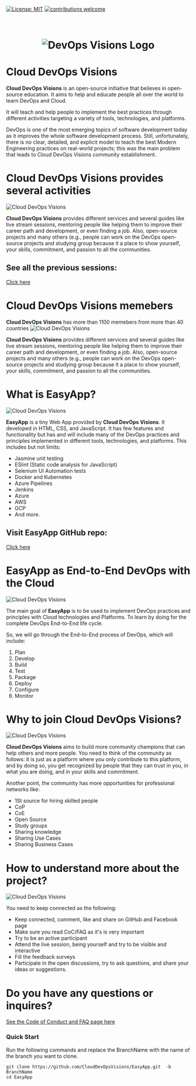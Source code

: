[![License: MIT](https://img.shields.io/badge/License-MIT-yellow.svg)](https://opensource.org/licenses/MIT)
[![contributions welcome](https://img.shields.io/badge/contributions-welcome-brightgreen.svg?style=flat)](https://github.com/DevOpsVisions/EasyApp/issues)

<h1 align="center">
	<br>
	<img src="https://github.com/CloudDevOpsVisions/Docs/blob/master/assets/Logo/CloudDevOps-Visions_Horizontal_Concrete.png?raw=true" alt="DevOps Visions Logo">
	<br>
</h1>


# Cloud DevOps Visions
**Cloud DevOps Visions** is an open-source initiative that believes in open-source education. It aims to help and educate people all over the world to learn DevOps and Cloud.


It will teach and help people to implement the best practices through different activities targeting a variety of tools, technologies, and platforms. 

DevOps is one of the most emerging topics of software development today as it improves the whole software development process. Still, unfortunately, there is no clear, detailed, and explicit model to teach the best Modern Engineering practices on real-world projects; this was the main problem that leads to Cloud DevOps Visions community establishment.

# Cloud DevOps Visions provides several activities
![Cloud DevOps Visions](https://raw.githubusercontent.com/CloudDevOpsVisions/Docs/master/assets/MICS/DevOpsVisions-Activities.gif)

**Cloud DevOps Visions** provides different services and several guides like live stream sessions, mentoring people like helping them to improve their career path and development, or even finding a job. Also, open-source projects and many others (e.g., people can work on the DevOps open-source projects and studying group because it a place to show yourself, your skills, commitment, and passion to all the communities.
## See all the previous sessions:
[Click here](https://github.com/CloudDevOpsVisions/LiveSessions)

# Cloud DevOps Visions memebers
**Cloud DevOps Visions** has more than 1100 memebers from more than 40 countries
![Cloud DevOps Visions](https://raw.githubusercontent.com/CloudDevOpsVisions/Docs/master/assets/MICS/CDV-members.gif)

**Cloud DevOps Visions** provides different services and several guides like live stream sessions, mentoring people like helping them to improve their career path and development, or even finding a job. Also, open-source projects and many others (e.g., people can work on the DevOps open-source projects and studying group because it a place to show yourself, your skills, commitment, and passion to all the communities.

# What is EasyApp?
![Cloud DevOps Visions](https://raw.githubusercontent.com/CloudDevOpsVisions/Docs/master/assets/MICS/what-is-EasyApp.gif)

**EasyApp** is a tiny Web App provided by **Cloud DevOps Visions**. It developed in HTML, CSS, and JavaScript. It has few features and functionality but has and will include many of the DevOps practices and principles implemented in different tools, technologies, and platforms.
This includes but not limits:
- Jasmine unit testing
- ESlint (Static code analysis for JavaScript)
- Selenium UI Automation tests
- Docker and Kubernetes
- Azure Pipelines
- Jenkins
- Azure
- AWS
- GCP
- And more.
## Visit EasyApp GitHub repo:
[Click here](https://github.com/CloudDevOpsVisions/EasyApp)


# EasyApp as End-to-End DevOps with the Cloud

![Cloud DevOps Visions](https://raw.githubusercontent.com/CloudDevOpsVisions/Docs/master/assets/MICS/DevOps-End-to-End.gif)

The main goal of **EasyApp** is to be used to implement DevOps practices and principles with Cloud technologies and Platforms. To learn by doing for the complete DevOps End-to-End life cycle. 

So, we will go through the End-to-End process of DevOps, which will include:
1. Plan
1. Develop
1. Build
1. Test
1. Package
1. Deploy
1. Configure
1. Monitor

# Why to join Cloud DevOps Visions?

![Cloud DevOps Visions](https://raw.githubusercontent.com/CloudDevOpsVisions/Docs/master/assets/MICS/community-network.gif)


**Cloud DevOps Visions** aims to build more community champions that can help others and more people.
You need to think of the community as follows: it is just as a platform where you only contribute to this platform, and by doing so, you get recognized by people that they can trust in you, in what you are doing, and in your skills and commitment. 

Another point, the community has more opportunities for professional networks like:
- 1St source for hiring skilled people
- CoP
- CoE
- Open Source
- Study groups
- Sharing knowledge
- Sharing Use Cases
- Sharing Business Cases


# How to understand more about the project? 
![Cloud DevOps Visions](https://raw.githubusercontent.com/CloudDevOpsVisions/Docs/master/assets/MICS/active-part.gif)

You need to keep connected as the following:
- Keep connected, comment, like and share on GitHub and Facebook page
- Make sure you read CoC/FAQ as it's is very important
- Try to be an active participant 
- Attend the live session, being yourself and try to be visible and interactive 
- Fill the feedback surveys
- Participate in the open discussions, try to ask questions, and share your ideas or suggestions.


# Do you have any questions or inquires?
[See the Code of Conduct and FAQ page here](https://github.com/CloudDevOpsVisions/Docs/tree/master/mics/CoC%20and%20FAQ)

### Quick Start

Run the following commands and replace the BranchName with the name of the branch you want to clone.

```
git clone https://github.com/CloudDevOpsVisions/EasyApp.git  -b BranchName
cd EasyApp
```





